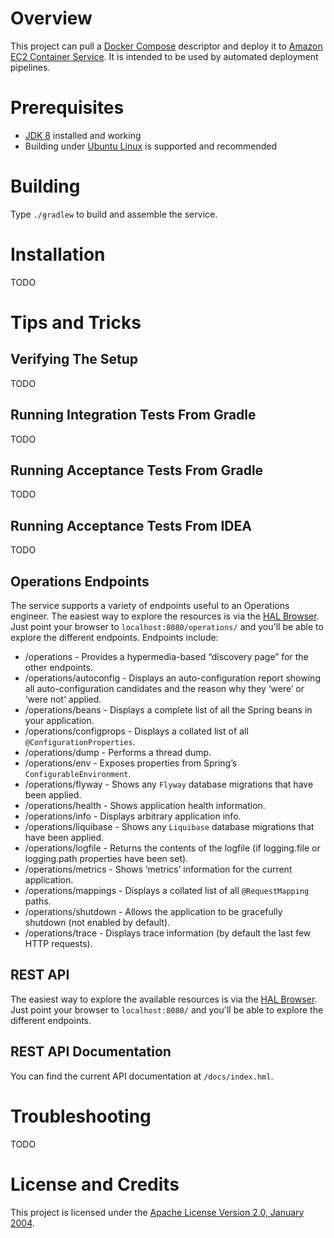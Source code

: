 # Overview
This project can pull a [Docker Compose](https://docs.docker.com/compose/) descriptor and deploy it to
[Amazon EC2 Container Service](https://aws.amazon.com/ecs/).  It is intended to be used by automated
deployment pipelines.

# Prerequisites
* [JDK 8](http://www.oracle.com/technetwork/java/index.html) installed and working
* Building under [Ubuntu Linux](http://www.ubuntu.com/) is supported and recommended 

# Building
Type `./gradlew` to build and assemble the service.

# Installation
TODO

# Tips and Tricks

## Verifying The Setup
TODO

## Running Integration Tests From Gradle
TODO

## Running Acceptance Tests From Gradle
TODO

## Running Acceptance Tests From IDEA
TODO

## Operations Endpoints
The service supports a variety of endpoints useful to an Operations engineer.  The easiest way to explore
the resources is via the [HAL Browser](https://github.com/mikekelly/hal-browser).  Just point your browser
to `localhost:8080/operations/` and you'll be able to explore the different endpoints.  Endpoints include:

* /operations - Provides a hypermedia-based “discovery page” for the other endpoints.
* /operations/autoconfig - Displays an auto-configuration report showing all auto-configuration candidates and the reason why they ‘were’ or ‘were not’ applied.
* /operations/beans - Displays a complete list of all the Spring beans in your application.
* /operations/configprops - Displays a collated list of all `@ConfigurationProperties`.
* /operations/dump - Performs a thread dump.
* /operations/env - Exposes properties from Spring’s `ConfigurableEnvironment`.
* /operations/flyway - Shows any `Flyway` database migrations that have been applied.
* /operations/health - Shows application health information.
* /operations/info - Displays arbitrary application info.
* /operations/liquibase - Shows any `Liquibase` database migrations that have been applied.
* /operations/logfile - Returns the contents of the logfile (if logging.file or logging.path properties have been set).
* /operations/metrics - Shows ‘metrics’ information for the current application.
* /operations/mappings - Displays a collated list of all `@RequestMapping` paths.
* /operations/shutdown - Allows the application to be gracefully shutdown (not enabled by default).
* /operations/trace - Displays trace information (by default the last few HTTP requests).

## REST API
The easiest way to explore the available resources is via the [HAL Browser](https://github.com/mikekelly/hal-browser).
Just point your browser to `localhost:8080/` and you'll be able to explore the different endpoints.

## REST API Documentation
You can find the current API documentation at `/docs/index.hml`.

# Troubleshooting

TODO

# License and Credits
This project is licensed under the [Apache License Version 2.0, January 2004](http://www.apache.org/licenses/).


